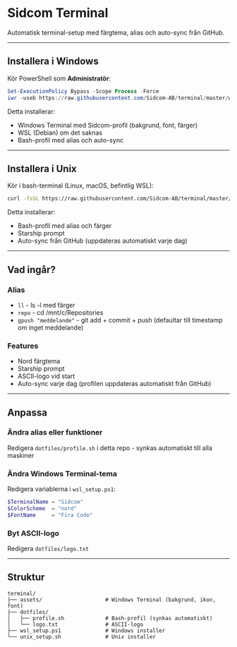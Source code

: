 # Sidcom Terminal

Automatisk terminal-setup med färgtema, alias och auto-sync från GitHub.

---

## Installera i Windows

Kör PowerShell som **Administratör**:

```powershell
Set-ExecutionPolicy Bypass -Scope Process -Force
iwr -useb https://raw.githubusercontent.com/Sidcom-AB/terminal/master/wsl_setup.ps1 | iex
```

Detta installerar:
- Windows Terminal med Sidcom-profil (bakgrund, font, färger)
- WSL (Debian) om det saknas
- Bash-profil med alias och auto-sync

---

## Installera i Unix

Kör i bash-terminal (Linux, macOS, befintlig WSL):

```bash
curl -fsSL https://raw.githubusercontent.com/Sidcom-AB/terminal/master/unix_setup.sh | bash
```

Detta installerar:
- Bash-profil med alias och färger
- Starship prompt
- Auto-sync från GitHub (uppdateras automatiskt varje dag)

---

## Vad ingår?

### Alias
- `ll` - ls -l med färger
- `repo` - cd /mnt/c/Repositories
- `gpush "meddelande"` - git add + commit + push (defaultar till timestamp om inget meddelande)

### Features
- Nord färgtema
- Starship prompt
- ASCII-logo vid start
- Auto-sync varje dag (profilen uppdateras automatiskt från GitHub)

---

## Anpassa

### Ändra alias eller funktioner
Redigera `dotfiles/profile.sh` i detta repo - synkas automatiskt till alla maskiner

### Ändra Windows Terminal-tema
Redigera variablerna i `wsl_setup.ps1`:
```powershell
$TerminalName = "Sidcom"
$ColorScheme  = "nord"
$FontName     = "Fira Code"
```

### Byt ASCII-logo
Redigera `dotfiles/logo.txt`

---

## Struktur

```
terminal/
├── assets/                    # Windows Terminal (bakgrund, ikon, font)
├── dotfiles/
│   ├── profile.sh             # Bash-profil (synkas automatiskt)
│   └── logo.txt               # ASCII-logo
├── wsl_setup.ps1              # Windows installer
└── unix_setup.sh              # Unix installer
```
